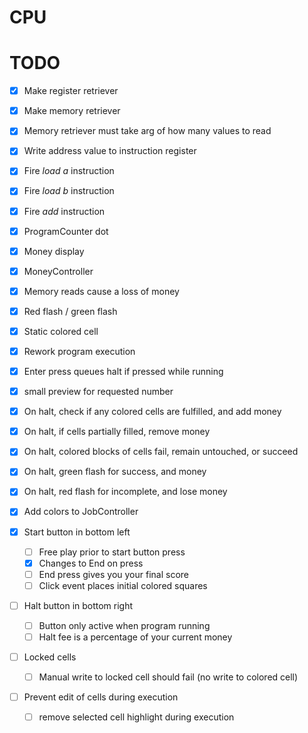 # CPU

# TODO

- [x] Make register retriever
- [x] Make memory retriever
- [x] Memory retriever must take arg of how many values to read
- [x] Write address value to instruction register
- [x] Fire *load a* instruction
- [x] Fire *load b* instruction
- [x] Fire *add* instruction
- [x] ProgramCounter dot
- [x] Money display
- [x] MoneyController
- [x] Memory reads cause a loss of money
- [x] Red flash / green flash
- [x] Static colored cell
- [x] Rework program execution
- [x] Enter press queues halt if pressed while running
- [x] small preview for requested number
- [x] On halt, check if any colored cells are fulfilled, and add money
- [x] On halt, if cells partially filled, remove money
- [x] On halt, colored blocks of cells fail, remain untouched, or succeed
- [x] On halt, green flash for success, and money
- [x] On halt, red flash for incomplete, and lose money
- [x] Add colors to JobController

- [x] Start button in bottom left
    - [ ] Free play prior to start button press
    - [x] Changes to End on press
    - [ ] End press gives you your final score
    - [ ] Click event places initial colored squares
- [ ] Halt button in bottom right    
    - [ ] Button only active when program running
    - [ ] Halt fee is a percentage of your current money

- [ ] Locked cells
    - [ ] Manual write to locked cell should fail (no write to colored cell)
- [ ] Prevent edit of cells during execution
    - [ ] remove selected cell highlight during execution
